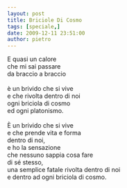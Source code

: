 ```yaml
---
layout: post
title: Briciole Di Cosmo
tags: [speciale,]
date: 2009-12-11 23:51:00
author: pietro
---
```

E quasi un calore<br/>che mi sai passare<br/>da braccio a braccio<br/><br/>è un brivido che si vive<br/>e che rivolta dentro di noi<br/>ogni briciola di cosmo<br/>ed ogni platonismo.<br/><br/>È un brivido che si vive<br/>e che prende vita e forma<br/>dentro di noi,<br/>e ho la sensazione<br/>che nessuno sappia cosa fare<br/>di sé stesso,<br/>una semplice fatale rivolta dentro di noi<br/>e dentro ad ogni briciola di cosmo.
